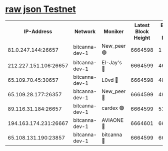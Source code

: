 [raw json Testnet](https://rpc-check.bcat.stavr.tech/bcat/rpc-bcat-result.json)
=


<table><tr><th>IP-Address</th><th>Network</th><th>Moniker</th><th>Latest Block Height</th><th>Earliest Block Height</th><th>Catching Up</th><th>Tx Index</th><th>Voting Power</th><th>Scan Time</th></tr><tr><td>81.0.247.144:26657</td><td>bitcanna-dev-1</td><td>New_peer 🟢</td><td>6664598</td><td>1</td><td>False</td><td>on</td><td>0</td><td>2024-02-29T15:01:51.783796130UTC</td></tr><tr><td>212.227.151.106:26657</td><td>bitcanna-dev-1</td><td>El-Jay's 🔴</td><td>6664599</td><td>4670391</td><td>False</td><td>on</td><td>2218164</td><td>2024-02-29T15:01:56.424856736UTC</td></tr><tr><td>65.109.70.45:30657</td><td>bitcanna-dev-1</td><td>L0vd 🔴</td><td>6664598</td><td>4828155</td><td>False</td><td>on</td><td>307920</td><td>2024-02-29T15:01:52.095649155UTC</td></tr><tr><td>65.109.28.177:26357</td><td>bitcanna-dev-1</td><td>New_peer 🔴</td><td>6664599</td><td>4952911</td><td>False</td><td>on</td><td>2237067</td><td>2024-02-29T15:01:57.039846518UTC</td></tr><tr><td>89.116.31.184:26657</td><td>bitcanna-dev-1</td><td>cardex 🟢</td><td>6664599</td><td>5185001</td><td>False</td><td>on</td><td>0</td><td>2024-02-29T15:01:56.716309645UTC</td></tr><tr><td>194.163.174.231:26667</td><td>bitcanna-dev-1</td><td>AVIAONE 🔴</td><td>6664601</td><td>6654481</td><td>False</td><td>on</td><td>1949865</td><td>2024-02-29T15:02:06.043965878UTC</td></tr><tr><td>65.108.131.190:23857</td><td>bitcanna-dev-1</td><td>bitcanna 🔴</td><td>6664599</td><td>6660599</td><td>False</td><td>off</td><td>378446</td><td>2024-02-29T15:01:57.366147167UTC</td></tr></table>